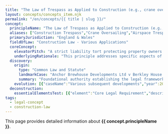 ```yaml
---
title: "The Law of Trespass as Applied to Construction (e.g., crane oversailing)"
layout: concepts/concepts_item.njk
permalink: "/en/concepts/{{ title | slug }}/"
concept:
  principleName: "The Law of Trespass as Applied to Construction (e.g., crane oversailing)"
  aliases: ["Construction Trespass","Crane Oversailing","Airspace Trespass","Site Boundary Trespass"]
  primaryJurisdiction: "England & Wales"
  fieldOfLaw: "Construction Law - Various Applications"
  coreConcept:
    elevatorPitch: "A strict liability tort protecting property owners from unauthorized physical intrusion by construction activities, including crane jibs passing over neighboring land without permission."
    underlyingRationale: "This principle addresses specific aspects of construction law relationships and liabilities, providing structured legal framework for the law of trespass as applied to construction (e.g., crane oversailing) issues."
  discovery:
    origin:
      type: "Common Law and Statute"
      landmarkCase: "Anchor Brewhouse Developments Ltd v Berkley House (Docklands Developments) Ltd (1987) 284 EG 625"
      summary: "Foundational authority establishing the legal framework for the law of trespass as applied to construction (e.g., crane oversailing) in construction and commercial law contexts."
    evolution: [{"caseName":"Various subsequent developments","year":2000,"contribution":"Continued judicial and legislative refinement of the principle's application and scope in modern construction law."}]
  deconstruction:
    essentialElementsTest: [{"element":"Core Legal Requirement","description":"The fundamental requirement that must be established to successfully apply the law of trespass as applied to construction (e.g., crane oversailing) in construction law contexts."},{"element":"Factual Foundation","description":"The specific factual circumstances that must exist to trigger application of this legal principle."},{"element":"Legal Consequence Test","description":"The test for determining when the principle's legal consequences should apply to the particular circumstances."}]
tags: 
  - legal-concept
  - construction-law
---
```


This page provides detailed information about **{{ concept.principleName }}**.
